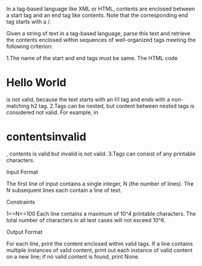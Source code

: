
In a tag-based language like XML or HTML, contents are enclosed between a start tag and an end tag like <tag>contents</tag>. Note that the corresponding end tag starts with a /.

Given a string of text in a tag-based language, parse this text and retrieve the contents enclosed within sequences of well-organized tags meeting the following criterion:

1.The name of the start and end tags must be same. The HTML code <h1>Hello World</h2> is not valid, because the text starts with an h1 tag and ends with a non-matching h2 tag.
2.Tags can be nested, but content between nested tags is considered not valid. For example, in <h1><a>contents</a>invalid</h1>, contents is valid but invalid is not valid.
3.Tags can consist of any printable characters.

Input Format

The first line of input contains a single integer, N (the number of lines).
The N subsequent lines each contain a line of text.

Constraints

1<=N<=100
Each line contains a maximum of 10^4 printable characters.
The total number of characters in all test cases will not exceed 10^6.

Output Format

For each line, print the content enclosed within valid tags.
If a line contains multiple instances of valid content, print out each instance of valid content on a new line; if no valid content is found, print None.